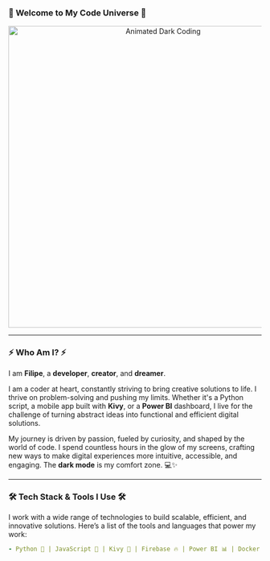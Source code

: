 ### 🌌 Welcome to My Code Universe 🌌

<div align="center">
  <img src="https://media.giphy.com/media/v1.Y2lkPTc5MGI3NjExZmNjZzN0eWM0YmlsZWZpa3kzNjl1cWp5cmFhczVsbXBodDAtYzB4cDd1czI3Nm9pY2RtNTdiMjlo6/giphy.gif" width="600" alt="Animated Dark Coding">
</div>

---

### ⚡ **Who Am I?** ⚡

I am **Filipe**, a **developer**, **creator**, and **dreamer**. 

I am a coder at heart, constantly striving to bring creative solutions to life. I thrive on problem-solving and pushing my limits. Whether it's a Python script, a mobile app built with **Kivy**, or a **Power BI** dashboard, I live for the challenge of turning abstract ideas into functional and efficient digital solutions.

My journey is driven by passion, fueled by curiosity, and shaped by the world of code. I spend countless hours in the glow of my screens, crafting new ways to make digital experiences more intuitive, accessible, and engaging. The **dark mode** is my comfort zone. 💻✨

---

### 🛠️ **Tech Stack & Tools I Use** 🛠️

I work with a wide range of technologies to build scalable, efficient, and innovative solutions. Here’s a list of the tools and languages that power my work:

```yaml
- Python 🐍 | JavaScript 🚀 | Kivy 📱 | Firebase 🔥 | Power BI 📊 | Docker 🐳 | GitHub 🌐 | SQL 💾 | APIs 🌐
